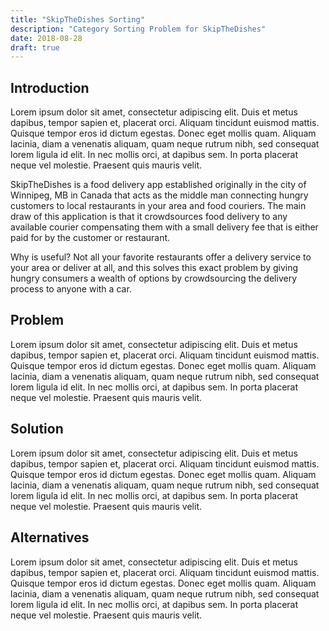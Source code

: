```yaml
---
title: "SkipTheDishes Sorting"
description: "Category Sorting Problem for SkipTheDishes"
date: 2018-08-28
draft: true
---
```


## Introduction

Lorem ipsum dolor sit amet, consectetur adipiscing elit. Duis et metus dapibus, tempor sapien et, placerat orci. Aliquam tincidunt euismod mattis. Quisque tempor eros id dictum egestas. Donec eget mollis quam. Aliquam lacinia, diam a venenatis aliquam, quam neque rutrum nibh, sed consequat lorem ligula id elit. In nec mollis orci, at dapibus sem. In porta placerat neque vel molestie. Praesent quis mauris velit.

SkipTheDishes is a food delivery app established originally in the city of Winnipeg, MB in Canada that acts as the middle man connecting hungry customers to local restaurants in your area and food couriers. The main draw of this application is that it crowdsources food delivery to any available courier compensating them with a small delivery fee that is either paid for by the customer or restaurant. 

Why is useful? Not all your favorite restaurants offer a delivery service to your area or deliver at all, and this solves this exact problem by giving hungry consumers a wealth of options by crowdsourcing the delivery process to anyone with a car.

## Problem

Lorem ipsum dolor sit amet, consectetur adipiscing elit. Duis et metus dapibus, tempor sapien et, placerat orci. Aliquam tincidunt euismod mattis. Quisque tempor eros id dictum egestas. Donec eget mollis quam. Aliquam lacinia, diam a venenatis aliquam, quam neque rutrum nibh, sed consequat lorem ligula id elit. In nec mollis orci, at dapibus sem. In porta placerat neque vel molestie. Praesent quis mauris velit.


## Solution

Lorem ipsum dolor sit amet, consectetur adipiscing elit. Duis et metus dapibus, tempor sapien et, placerat orci. Aliquam tincidunt euismod mattis. Quisque tempor eros id dictum egestas. Donec eget mollis quam. Aliquam lacinia, diam a venenatis aliquam, quam neque rutrum nibh, sed consequat lorem ligula id elit. In nec mollis orci, at dapibus sem. In porta placerat neque vel molestie. Praesent quis mauris velit.


## Alternatives

Lorem ipsum dolor sit amet, consectetur adipiscing elit. Duis et metus dapibus, tempor sapien et, placerat orci. Aliquam tincidunt euismod mattis. Quisque tempor eros id dictum egestas. Donec eget mollis quam. Aliquam lacinia, diam a venenatis aliquam, quam neque rutrum nibh, sed consequat lorem ligula id elit. In nec mollis orci, at dapibus sem. In porta placerat neque vel molestie. Praesent quis mauris velit.
